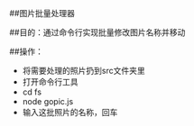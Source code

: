 ##图片批量处理器

##目的：通过命令行实现批量修改图片名称并移动

##操作：

* 将需要处理的照片扔到src文件夹里
* 打开命令行工具
* cd fs
* node gopic.js
* 输入这批照片的名称，回车